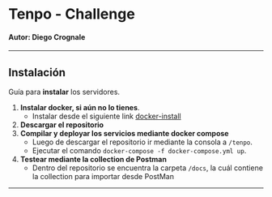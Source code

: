 # Tenpo - Challenge
#### Autor: Diego Crognale



_ _ _

## Instalación
Guía para **instalar** los servidores.

1. **Instalar docker, si aún no lo tienes**.
    - Instalar desde el siguiente link [docker-install](https://docs.docker.com/engine/install/)
2. **Descargar el repositorio**
3. **Compilar y deployar los servicios mediante docker compose**
    - Luego de descargar el repositorio ir mediante la consola a `/tenpo`.
    - Ejecutar el comando `docker-compose -f docker-compose.yml up`.
3. **Testear mediante la collection de Postman**
    - Dentro del repositorio se encuentra la carpeta `/docs`, la cuál contiene la collection para importar desde PostMan

_ _ _